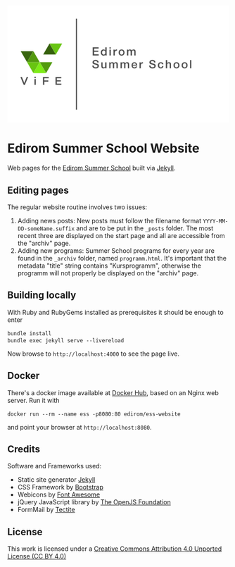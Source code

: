 [![ESS Logo](https://github.com/Edirom/ess-website/raw/jekyll-refactoring/assets/img/ViFE-ESS-logo-ohne-Jahr/ViFE-ESS-logo-ohne-Jahr.png)](http://ess.uni-paderborn.de)

# Edirom Summer School Website

Web pages for the [Edirom Summer School] built via [Jekyll].


## Editing pages

The regular website routine involves two issues:

1. Adding news posts: 
   New posts must follow the filename format `YYYY-MM-DD-someName.suffix` 
   and are to be put in the `_posts` folder. The most recent three are 
   displayed on the start page and all are accessible from the "archiv" page.  
2. Adding new programs: 
   Summer School programs for every year are found in the `_archiv` folder, 
   named `programm.html`. It's important that the metadata "title" string 
   contains "Kursprogramm", otherwise the programm will not properly be 
   displayed on the "archiv" page.  


## Building locally

With Ruby and RubyGems installed as prerequisites it should be enough to enter
```shell
bundle install
bundle exec jekyll serve --livereload
```
Now browse to `http://localhost:4000` to see the page live.


## Docker

There's a docker image available at [Docker Hub], based on an Nginx web server. 
Run it with 
```shell
docker run --rm --name ess -p8080:80 edirom/ess-website
```
and point your browser at `http://localhost:8080`.


## Credits 

Software and Frameworks used:

* Static site generator [Jekyll]
* CSS Framework by [Bootstrap]
* Webicons by [Font Awesome]
* jQuery JavaScript library by [The OpenJS Foundation]
* FormMail by [Tectite](http://www.tectite.com/)


## License

This work is licensed under a [Creative Commons Attribution 4.0 Unported License (CC BY 4.0)]

[Jekyll]: https://jekyllrb.com
[Edirom Summer School]: http://ess.uni-paderborn.de
[Bootstrap]: https://getbootstrap.com
[Font Awesome]: https://fontawesome.com
[The OpenJS Foundation]: https://openjsf.org
[Creative Commons Attribution 4.0 Unported License (CC BY 4.0)]: https://creativecommons.org/licenses/by/4.0/
[Docker Hub]: https://hub.docker.com/r/edirom/vife-website/
